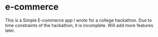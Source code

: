 # e-commerce

This is a Simple E-commerce app I wrote for a college hackathon. Due to time constraints of the hackathon, it is incomplete. Will add more features later.
